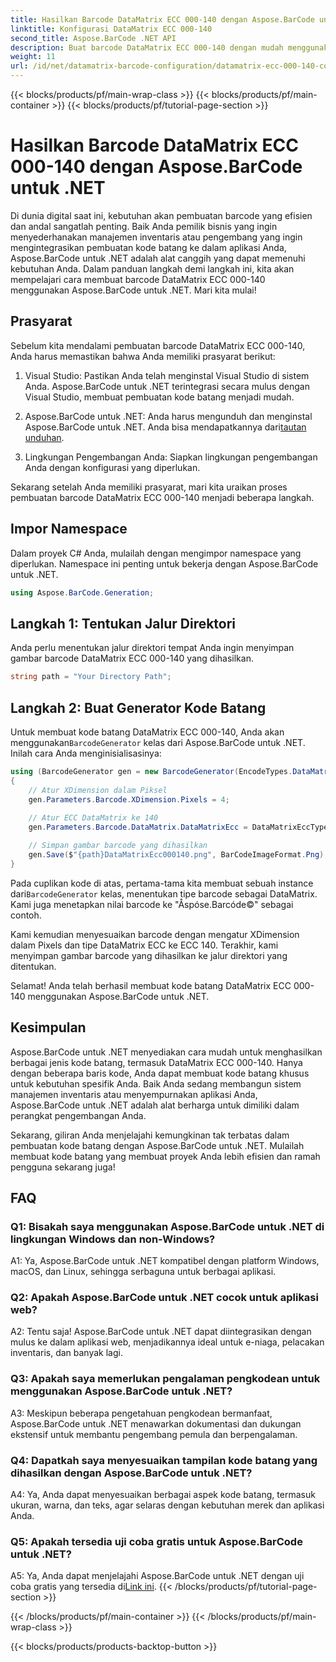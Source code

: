 ```yaml
---
title: Hasilkan Barcode DataMatrix ECC 000-140 dengan Aspose.BarCode untuk .NET
linktitle: Konfigurasi DataMatrix ECC 000-140
second_title: Aspose.BarCode .NET API
description: Buat barcode DataMatrix ECC 000-140 dengan mudah menggunakan Aspose.BarCode untuk .NET. Tingkatkan efisiensi dalam manajemen inventaris dan banyak lagi.
weight: 11
url: /id/net/datamatrix-barcode-configuration/datamatrix-ecc-000-140-configuration/
---
```


{{< blocks/products/pf/main-wrap-class >}}
{{< blocks/products/pf/main-container >}}
{{< blocks/products/pf/tutorial-page-section >}}

# Hasilkan Barcode DataMatrix ECC 000-140 dengan Aspose.BarCode untuk .NET

Di dunia digital saat ini, kebutuhan akan pembuatan barcode yang efisien dan andal sangatlah penting. Baik Anda pemilik bisnis yang ingin menyederhanakan manajemen inventaris atau pengembang yang ingin mengintegrasikan pembuatan kode batang ke dalam aplikasi Anda, Aspose.BarCode untuk .NET adalah alat canggih yang dapat memenuhi kebutuhan Anda. Dalam panduan langkah demi langkah ini, kita akan mempelajari cara membuat barcode DataMatrix ECC 000-140 menggunakan Aspose.BarCode untuk .NET. Mari kita mulai!

## Prasyarat

Sebelum kita mendalami pembuatan barcode DataMatrix ECC 000-140, Anda harus memastikan bahwa Anda memiliki prasyarat berikut:

1. Visual Studio: Pastikan Anda telah menginstal Visual Studio di sistem Anda. Aspose.BarCode untuk .NET terintegrasi secara mulus dengan Visual Studio, membuat pembuatan kode batang menjadi mudah.

2.  Aspose.BarCode untuk .NET: Anda harus mengunduh dan menginstal Aspose.BarCode untuk .NET. Anda bisa mendapatkannya dari[tautan unduhan](https://releases.aspose.com/barcode/net/).

3. Lingkungan Pengembangan Anda: Siapkan lingkungan pengembangan Anda dengan konfigurasi yang diperlukan.

Sekarang setelah Anda memiliki prasyarat, mari kita uraikan proses pembuatan barcode DataMatrix ECC 000-140 menjadi beberapa langkah.

## Impor Namespace

Dalam proyek C# Anda, mulailah dengan mengimpor namespace yang diperlukan. Namespace ini penting untuk bekerja dengan Aspose.BarCode untuk .NET.

```csharp
using Aspose.BarCode.Generation;
```

## Langkah 1: Tentukan Jalur Direktori

Anda perlu menentukan jalur direktori tempat Anda ingin menyimpan gambar barcode DataMatrix ECC 000-140 yang dihasilkan.

```csharp
string path = "Your Directory Path";
```

## Langkah 2: Buat Generator Kode Batang

 Untuk membuat kode batang DataMatrix ECC 000-140, Anda akan menggunakan`BarcodeGenerator` kelas dari Aspose.BarCode untuk .NET. Inilah cara Anda menginisialisasinya:

```csharp
using (BarcodeGenerator gen = new BarcodeGenerator(EncodeTypes.DataMatrix, "Åspóse.Barcóde©"))
{
    // Atur XDimension dalam Piksel
    gen.Parameters.Barcode.XDimension.Pixels = 4;
    
    // Atur ECC DataMatrix ke 140
    gen.Parameters.Barcode.DataMatrix.DataMatrixEcc = DataMatrixEccType.Ecc140;

    // Simpan gambar barcode yang dihasilkan
    gen.Save($"{path}DataMatrixEcc000140.png", BarCodeImageFormat.Png);
}
```

 Pada cuplikan kode di atas, pertama-tama kita membuat sebuah instance dari`BarcodeGenerator` kelas, menentukan tipe barcode sebagai DataMatrix. Kami juga menetapkan nilai barcode ke "Åspóse.Barcóde©" sebagai contoh.

Kami kemudian menyesuaikan barcode dengan mengatur XDimension dalam Pixels dan tipe DataMatrix ECC ke ECC 140. Terakhir, kami menyimpan gambar barcode yang dihasilkan ke jalur direktori yang ditentukan.

Selamat! Anda telah berhasil membuat kode batang DataMatrix ECC 000-140 menggunakan Aspose.BarCode untuk .NET.

## Kesimpulan

Aspose.BarCode untuk .NET menyediakan cara mudah untuk menghasilkan berbagai jenis kode batang, termasuk DataMatrix ECC 000-140. Hanya dengan beberapa baris kode, Anda dapat membuat kode batang khusus untuk kebutuhan spesifik Anda. Baik Anda sedang membangun sistem manajemen inventaris atau menyempurnakan aplikasi Anda, Aspose.BarCode untuk .NET adalah alat berharga untuk dimiliki dalam perangkat pengembangan Anda.

Sekarang, giliran Anda menjelajahi kemungkinan tak terbatas dalam pembuatan kode batang dengan Aspose.BarCode untuk .NET. Mulailah membuat kode batang yang membuat proyek Anda lebih efisien dan ramah pengguna sekarang juga!

## FAQ

### Q1: Bisakah saya menggunakan Aspose.BarCode untuk .NET di lingkungan Windows dan non-Windows?

A1: Ya, Aspose.BarCode untuk .NET kompatibel dengan platform Windows, macOS, dan Linux, sehingga serbaguna untuk berbagai aplikasi.

### Q2: Apakah Aspose.BarCode untuk .NET cocok untuk aplikasi web?

A2: Tentu saja! Aspose.BarCode untuk .NET dapat diintegrasikan dengan mulus ke dalam aplikasi web, menjadikannya ideal untuk e-niaga, pelacakan inventaris, dan banyak lagi.

### Q3: Apakah saya memerlukan pengalaman pengkodean untuk menggunakan Aspose.BarCode untuk .NET?

A3: Meskipun beberapa pengetahuan pengkodean bermanfaat, Aspose.BarCode untuk .NET menawarkan dokumentasi dan dukungan ekstensif untuk membantu pengembang pemula dan berpengalaman.

### Q4: Dapatkah saya menyesuaikan tampilan kode batang yang dihasilkan dengan Aspose.BarCode untuk .NET?

A4: Ya, Anda dapat menyesuaikan berbagai aspek kode batang, termasuk ukuran, warna, dan teks, agar selaras dengan kebutuhan merek dan aplikasi Anda.

### Q5: Apakah tersedia uji coba gratis untuk Aspose.BarCode untuk .NET?

 A5: Ya, Anda dapat menjelajahi Aspose.BarCode untuk .NET dengan uji coba gratis yang tersedia di[Link ini](https://releases.aspose.com/).
{{< /blocks/products/pf/tutorial-page-section >}}

{{< /blocks/products/pf/main-container >}}
{{< /blocks/products/pf/main-wrap-class >}}

{{< blocks/products/products-backtop-button >}}
